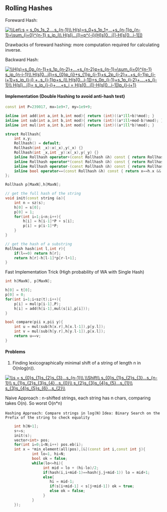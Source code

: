 ## Rolling Hashes


Foreward Hash:

<a href="https://www.codecogs.com/eqnedit.php?latex=\\Let\:s&space;=&space;s_0s_1s_2....s_{n-1}\\&space;H(s)=s_0&plus;s_1p_1&plus;...&plus;s_{n-1}p_{n-1}=\sum_{i=0}^{n-1}&space;s_ip_i\\&space;H(s[i...j])=p^{-i}(H[s[0...j]]-H[s[0...i-1]])" target="_blank"><img src="https://latex.codecogs.com/gif.latex?\\Let\:s&space;=&space;s_0s_1s_2....s_{n-1}\\&space;H(s)=s_0&plus;s_1p_1&plus;...&plus;s_{n-1}p_{n-1}=\sum_{i=0}^{n-1}&space;s_ip_i\\&space;H(s[i...j])=p^{-i}(H[s[0...j]]-H[s[0...i-1]])" title="\\Let\:s = s_0s_1s_2....s_{n-1}\\ H(s)=s_0+s_1p_1+...+s_{n-1}p_{n-1}=\sum_{i=0}^{n-1} s_ip_i\\ H(s[i...j])=p^{-i}(H[s[0...j]]-H[s[0...i-1]])" /></a>

Drawbacks of foreward hashing: more computation required for calculating inverse.

Backward Hash: 

<a href="https://www.codecogs.com/eqnedit.php?latex=\\H(s)=s_0p_{n-1}&plus;s_1p_{n-2}&plus;...&plus;s_{n-2}p&plus;s_{n-1}=\sum_{i=0}^{n-1}&space;s_ip_{n-i-1}\\&space;H(s[0...j])=s_{0}p_{j}&plus;s_{1}p_{j-1}&plus;s_2p_{j-2}&plus;..&plus;s_{i-1}p_{j-i&plus;1}&plus;s_ip_{j-i}&space;&plus;..s_{j-1}p&plus;s_j\\&space;H(s[0...i-1])=s_0p_{i-1}&plus;s_1p_{i-2}&plus;....&plus;s_{i-1}\\&space;H(s[i...j])=&space;s_ip_{j-i}&plus;....&plus;s_j&space;=&space;H(s[0...j])-H(s[0...i-1])p_{j-i&plus;1}" target="_blank"><img src="https://latex.codecogs.com/gif.latex?\\H(s)=s_0p_{n-1}&plus;s_1p_{n-2}&plus;...&plus;s_{n-2}p&plus;s_{n-1}=\sum_{i=0}^{n-1}&space;s_ip_{n-i-1}\\&space;H(s[0...j])=s_{0}p_{j}&plus;s_{1}p_{j-1}&plus;s_2p_{j-2}&plus;..&plus;s_{i-1}p_{j-i&plus;1}&plus;s_ip_{j-i}&space;&plus;..s_{j-1}p&plus;s_j\\&space;H(s[0...i-1])=s_0p_{i-1}&plus;s_1p_{i-2}&plus;....&plus;s_{i-1}\\&space;H(s[i...j])=&space;s_ip_{j-i}&plus;....&plus;s_j&space;=&space;H(s[0...j])-H(s[0...i-1])p_{j-i&plus;1}" title="\\H(s)=s_0p_{n-1}+s_1p_{n-2}+...+s_{n-2}p+s_{n-1}=\sum_{i=0}^{n-1} s_ip_{n-i-1}\\ H(s[0...j])=s_{0}p_{j}+s_{1}p_{j-1}+s_2p_{j-2}+..+s_{i-1}p_{j-i+1}+s_ip_{j-i} +..s_{j-1}p+s_j\\ H(s[0...i-1])=s_0p_{i-1}+s_1p_{i-2}+....+s_{i-1}\\ H(s[i...j])= s_ip_{j-i}+....+s_j = H(s[0...j])-H(s[0...i-1])p_{j-i+1}" /></a>

#### Implementation (Double Hashing to avoid anti-hash test)

```cpp
const int P=239017, mx=1e9+7, my=1e9+9;

inline int add(int a,int b,int mod){ return (int)((a*1ll+b)%mod); }
inline int sub(int a,int b,int mod){ return (int)((a*1ll+mod-b)%mod); }
inline int mul(int a,int b,int mod){ return (int)((a*1ll*b)%mod); }

struct Rollhash{
    int x,y;
    Rollhash() = default;
    Rollhash(int _x):x(_x),y(_x) {}
    Rollhash(int _x,int _y):x(_x),y(_y) {}
    inline Rollhash operator+(const Rollhash &h) const { return Rollhash(add(x,h.x,mx),add(y,h.y,my));}         
    inline Rollhash operator*(const Rollhash &h) const { return Rollhash(mul(x,h.x,mx),mul(y,h.y,my));}
    inline Rollhash operator-(const Rollhash &h) const { return Rollhash(sub(x,h.x,mx),sub(y,h.y,my));}
    inline bool operator==(const Rollhash &h) const { return x==h.x && y==h.y; } 
};

Rollhash p[MaxN],h[MaxN];

// get the full hash of the string 
void init(const string &s){
    int n = sz(s);
    h[0] = s[0];
    p[0] = 1;
    for(int i=1;i<n;i++){
        h[i] = h[i-1]*P + s[i];
        p[i] = p[i-1]*P;
    }  
}

// get the hash of a substring
Rollhash hash(int l,int r){ 
    if(l==0) return h[r];
    return h[r]-h[l-1]*p[r-l+1];
}

```

Fast Implementation Trick (High probability of WA with Single Hash)

```cpp
int h[MaxN], p[MaxN];

h[0] = t[0];
p[0] = 0;
for(int i=1;i<sz(t);i++){
    p[i] = mul(p[i-1],P);
    h[i] = add(h[i-1],mul(s[i],p[i])); 
}

bool compare(pii x,pii y){
    int u = mul(sub(h[x.r],h[x.l-1]),p[y.l]);
    int v = mul(sub(h[y.r],h[y.l-1]),p[x.l]);
    return u==v;
}
```
#### Problems
1. Finding lexicographically minimal shift of a string of length n in O(nlog(n)). </br>

<a href="https://www.codecogs.com/eqnedit.php?latex=\\s&space;=&space;s_{0}s_{1}s_{2}s_{3}...s_{n-1}\\&space;\\Shift\\&space;s_{0}s_{1}s_{2}s_{3}...s_{n-1}\\&space;s_{1}s_{2}s_{3}s_{4}...s_{0}\\&space;s_{2}s_{3}s_{4}s_{5}...s_{1}\\&space;s_{3}s_{4}s_{5}s_{6}...s_{2}\\" target="_blank"><img src="https://latex.codecogs.com/gif.latex?\\s&space;=&space;s_{0}s_{1}s_{2}s_{3}...s_{n-1}\\&space;\\Shift\\&space;s_{0}s_{1}s_{2}s_{3}...s_{n-1}\\&space;s_{1}s_{2}s_{3}s_{4}...s_{0}\\&space;s_{2}s_{3}s_{4}s_{5}...s_{1}\\&space;s_{3}s_{4}s_{5}s_{6}...s_{2}\\" title="\\s = s_{0}s_{1}s_{2}s_{3}...s_{n-1}\\ \\Shift\\ s_{0}s_{1}s_{2}s_{3}...s_{n-1}\\ s_{1}s_{2}s_{3}s_{4}...s_{0}\\ s_{2}s_{3}s_{4}s_{5}...s_{1}\\ s_{3}s_{4}s_{5}s_{6}...s_{2}\\" /></a>

Naive Approach : n-shifted strings, each string has n chars, comparing takes O(n). So worst O(n*n) 
</br>

`Hashing Approach: Compare strings in log(N)`
`Idea: Binary Search on the Prefix of the string to check equality`

```cpp
    int h[N+1];
    s+=s;
    init(s);
    vector<int> pos;
    for(int i=0;i<N;i++) pos.eb(i);
    int x = *min_element(all(pos),[&](const int i,const int j){
            int lo=1, hi=N;
            bool ok = false;
            while(lo<=hi){
                 int mid = lo + (hi-lo)/2;
                 if(hash(i,i+mid-1)==hash(j,j+mid-1)) lo = mid+1;
                 else{
                    hi = mid-1;
                    if(s[i+mid-1] < s[j+mid-1]) ok = true;
                    else ok = false;
                 }
            }
    });
```
